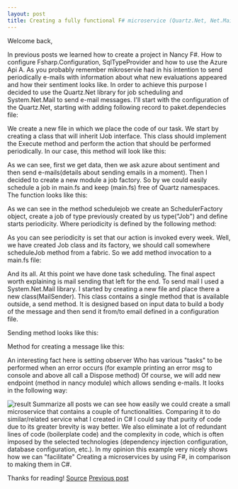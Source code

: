 ```yaml
---
layout: post
title: Creating a fully functional F# microservice (Quartz.Net, Net.Mail)
---
```


Welcome back,

In previous posts we learned how to create a project in Nancy F#. How to configure Fsharp.Configuration, SqlTypeProvider and how to use the Azure Api A. As you probably remember mikroservie had in his intention to send periodically e-mails with information about what new evaluations appeared and how their sentiment looks like.
In order to achieve this purpose I decided to use the Quartz.Net library for job scheduling and System.Net.Mail to send e-mail messages.
I'll start with the configuration of the Quartz.Net, starting with adding following record to paket.dependecies file:
<script src="https://gist.github.com/MNie/be440835382de01b518f91503de1437e.js"></script>
We create a new file in which we place the code of our task. We start by creating a class that will inherit IJob interface. This class should implement the Execute method and perform the action that should be performed periodically.
In our case, this method will look like this:
<script src="https://gist.github.com/MNie/a32431e0d41254f3852e1570b70989e2.js"></script>
As we can see, first we get data, then we ask azure about sentiment and then send e-mails(details about sending emails in a moment).
Then I decided to create a new module a job factory. So by we could easily schedule a job in main.fs and keep (main.fs) free of Quartz namespaces. The function looks like this:
<script src="https://gist.github.com/MNie/f55cbe296a87848421307f997cef7e1e.js"></script>
As we can see in the method schedulejob we create an SchedulerFactory object, create a job of type previously created by us type("Job") and define starts periodicity. Where periodicity is defined by the following method:
<script src="https://gist.github.com/MNie/a2117b8a710be61b9efc48a7d17ae685.js"></script>

As you can see periodicity is set that our action is invoked every week.
Well, we have created Job class and its factory, we should call somewhere scheduleJob method from a fabric. So we add method invocation to a main.fs file:
<script src="https://gist.github.com/MNie/9cc41dc64d1f5bb6eaf7a75d7044251a.js"></script>
And its all. At this point we have done task scheduling. The final aspect worth explaining is mail sending that left for the end.
To send mail I used a System.Net.Mail library. I started by creating a new file and place there a new class(MailSender). This class contains a single method that is available outside, a send method.
It is designed based on input data to build a body of the message and then send it from/to email defined in a configuration file.
<script src="https://gist.github.com/MNie/4ead7df10bc6febd6bb9e195d2394aca.js"></script>
Sending method looks like this:
<script src="https://gist.github.com/MNie/c2117667704845dbd661e41512499eb7.js"></script>
Method for creating a message like this:
<script src="https://gist.github.com/MNie/384196478c08e0265ee35dfa196b6c95.js"></script>
An interesting fact here is setting observer Who has various "tasks" to be performed when an error occurs (for example printing an error msg to console and above all call a Dispose method)
Of course, we will add new endpoint (method in nancy module) which allows sending e-mails. It looks in the following way:
<script src="https://gist.github.com/MNie/a1275e34534c41ecd3d91f95b366ae4d.js"></script>
![result](https://mnie.github.com/img/11-03-2017SentimentAppPart3/result.png)
Summarize all posts we can see how easily we could create a small microservice that contains a couple of functionalities. Comparing it to do similar/related service what I created in C# I could say that purity of code due to its greater brevity is way better. We also eliminate a lot of redundant lines of code (boilerplate code) and the complexity in code, which is often imposed by the selected technologies (dependency injection configuration, database configuration, etc.). In my opinion this example very nicely shows how we can "facilitate" Creating a microservices by using F#, in comparison to making them in C#.

Thanks for reading!
[Source](https://github.com/MNie/SentimentNotifier)
[Previous post](https://mnie.github.io/2017-03-11-sentimentAppPart2/)
